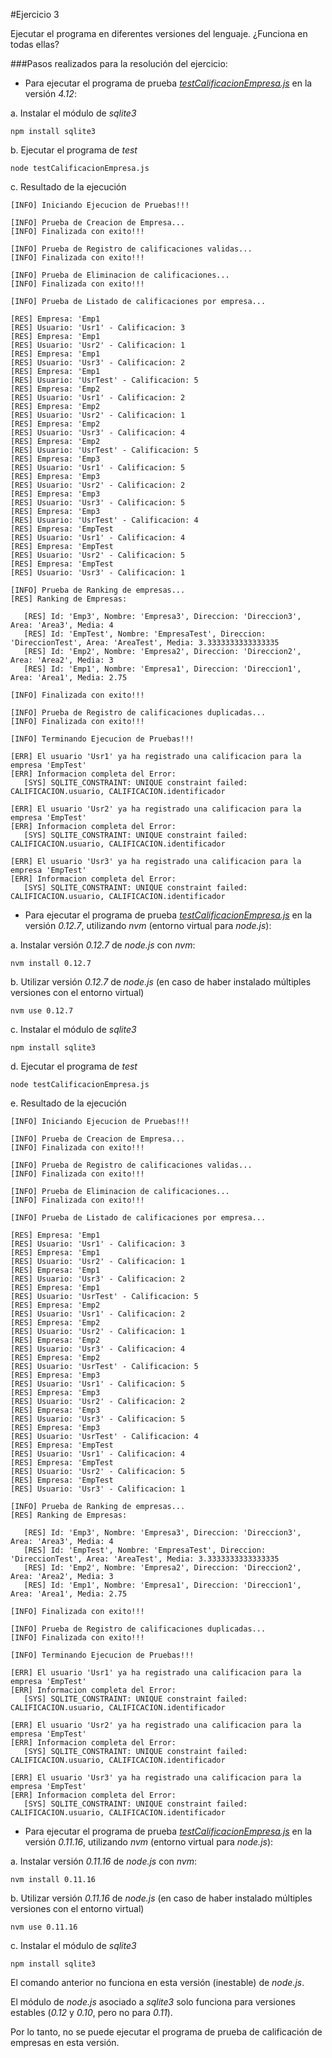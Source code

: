 #Ejercicio 3

Ejecutar el programa en diferentes versiones del lenguaje. ¿Funciona en todas ellas?

###Pasos realizados para la resolución del ejercicio:

* Para ejecutar el programa de prueba [_testCalificacionEmpresa.js_](https://github.com/jfrancisco4490/calificacionEmpresa/blob/master/src/testCalificacionEmpresa.js) en la versión _4.12_:

 a. Instalar el módulo de _sqlite3_
 
 `npm install sqlite3`
 
 b. Ejecutar el programa de _test_
 
 `node testCalificacionEmpresa.js`
 
 c. Resultado de la ejecución

```
[INFO] Iniciando Ejecucion de Pruebas!!!

[INFO] Prueba de Creacion de Empresa...
[INFO] Finalizada con exito!!!

[INFO] Prueba de Registro de calificaciones validas...
[INFO] Finalizada con exito!!!

[INFO] Prueba de Eliminacion de calificaciones...
[INFO] Finalizada con exito!!!

[INFO] Prueba de Listado de calificaciones por empresa...

[RES] Empresa: 'Emp1
[RES] Usuario: 'Usr1' - Calificacion: 3
[RES] Empresa: 'Emp1
[RES] Usuario: 'Usr2' - Calificacion: 1
[RES] Empresa: 'Emp1
[RES] Usuario: 'Usr3' - Calificacion: 2
[RES] Empresa: 'Emp1
[RES] Usuario: 'UsrTest' - Calificacion: 5
[RES] Empresa: 'Emp2
[RES] Usuario: 'Usr1' - Calificacion: 2
[RES] Empresa: 'Emp2
[RES] Usuario: 'Usr2' - Calificacion: 1
[RES] Empresa: 'Emp2
[RES] Usuario: 'Usr3' - Calificacion: 4
[RES] Empresa: 'Emp2
[RES] Usuario: 'UsrTest' - Calificacion: 5
[RES] Empresa: 'Emp3
[RES] Usuario: 'Usr1' - Calificacion: 5
[RES] Empresa: 'Emp3
[RES] Usuario: 'Usr2' - Calificacion: 2
[RES] Empresa: 'Emp3
[RES] Usuario: 'Usr3' - Calificacion: 5
[RES] Empresa: 'Emp3
[RES] Usuario: 'UsrTest' - Calificacion: 4
[RES] Empresa: 'EmpTest
[RES] Usuario: 'Usr1' - Calificacion: 4
[RES] Empresa: 'EmpTest
[RES] Usuario: 'Usr2' - Calificacion: 5
[RES] Empresa: 'EmpTest
[RES] Usuario: 'Usr3' - Calificacion: 1

[INFO] Prueba de Ranking de empresas...
[RES] Ranking de Empresas: 

   [RES] Id: 'Emp3', Nombre: 'Empresa3', Direccion: 'Direccion3', Area: 'Area3', Media: 4
   [RES] Id: 'EmpTest', Nombre: 'EmpresaTest', Direccion: 'DireccionTest', Area: 'AreaTest', Media: 3.3333333333333335
   [RES] Id: 'Emp2', Nombre: 'Empresa2', Direccion: 'Direccion2', Area: 'Area2', Media: 3
   [RES] Id: 'Emp1', Nombre: 'Empresa1', Direccion: 'Direccion1', Area: 'Area1', Media: 2.75
     
[INFO] Finalizada con exito!!!

[INFO] Prueba de Registro de calificaciones duplicadas...
[INFO] Finalizada con exito!!!

[INFO] Terminando Ejecucion de Pruebas!!!

[ERR] El usuario 'Usr1' ya ha registrado una calificacion para la empresa 'EmpTest'
[ERR] Informacion completa del Error:
   [SYS] SQLITE_CONSTRAINT: UNIQUE constraint failed: CALIFICACION.usuario, CALIFICACION.identificador

[ERR] El usuario 'Usr2' ya ha registrado una calificacion para la empresa 'EmpTest'
[ERR] Informacion completa del Error:
   [SYS] SQLITE_CONSTRAINT: UNIQUE constraint failed: CALIFICACION.usuario, CALIFICACION.identificador

[ERR] El usuario 'Usr3' ya ha registrado una calificacion para la empresa 'EmpTest'
[ERR] Informacion completa del Error:
   [SYS] SQLITE_CONSTRAINT: UNIQUE constraint failed: CALIFICACION.usuario, CALIFICACION.identificador
```

* Para ejecutar el programa de prueba [_testCalificacionEmpresa.js_](https://github.com/jfrancisco4490/calificacionEmpresa/blob/master/src/testCalificacionEmpresa.js) en la versión _0.12.7_, utilizando _nvm_ (entorno virtual para _node.js_):

 a. Instalar versión _0.12.7_ de _node.js_ con _nvm_:
 
 `nvm install 0.12.7`
 
 b. Utilizar versión _0.12.7_ de _node.js_ (en caso de haber instalado múltiples versiones con el entorno virtual)
 
 `nvm use 0.12.7`
 
 c. Instalar el módulo de _sqlite3_
 
 `npm install sqlite3`
 
 d. Ejecutar el programa de _test_
 
 `node testCalificacionEmpresa.js`
 
 e. Resultado de la ejecución

```
[INFO] Iniciando Ejecucion de Pruebas!!!

[INFO] Prueba de Creacion de Empresa...
[INFO] Finalizada con exito!!!

[INFO] Prueba de Registro de calificaciones validas...
[INFO] Finalizada con exito!!!

[INFO] Prueba de Eliminacion de calificaciones...
[INFO] Finalizada con exito!!!

[INFO] Prueba de Listado de calificaciones por empresa...

[RES] Empresa: 'Emp1
[RES] Usuario: 'Usr1' - Calificacion: 3
[RES] Empresa: 'Emp1
[RES] Usuario: 'Usr2' - Calificacion: 1
[RES] Empresa: 'Emp1
[RES] Usuario: 'Usr3' - Calificacion: 2
[RES] Empresa: 'Emp1
[RES] Usuario: 'UsrTest' - Calificacion: 5
[RES] Empresa: 'Emp2
[RES] Usuario: 'Usr1' - Calificacion: 2
[RES] Empresa: 'Emp2
[RES] Usuario: 'Usr2' - Calificacion: 1
[RES] Empresa: 'Emp2
[RES] Usuario: 'Usr3' - Calificacion: 4
[RES] Empresa: 'Emp2
[RES] Usuario: 'UsrTest' - Calificacion: 5
[RES] Empresa: 'Emp3
[RES] Usuario: 'Usr1' - Calificacion: 5
[RES] Empresa: 'Emp3
[RES] Usuario: 'Usr2' - Calificacion: 2
[RES] Empresa: 'Emp3
[RES] Usuario: 'Usr3' - Calificacion: 5
[RES] Empresa: 'Emp3
[RES] Usuario: 'UsrTest' - Calificacion: 4
[RES] Empresa: 'EmpTest
[RES] Usuario: 'Usr1' - Calificacion: 4
[RES] Empresa: 'EmpTest
[RES] Usuario: 'Usr2' - Calificacion: 5
[RES] Empresa: 'EmpTest
[RES] Usuario: 'Usr3' - Calificacion: 1

[INFO] Prueba de Ranking de empresas...
[RES] Ranking de Empresas: 

   [RES] Id: 'Emp3', Nombre: 'Empresa3', Direccion: 'Direccion3', Area: 'Area3', Media: 4
   [RES] Id: 'EmpTest', Nombre: 'EmpresaTest', Direccion: 'DireccionTest', Area: 'AreaTest', Media: 3.3333333333333335
   [RES] Id: 'Emp2', Nombre: 'Empresa2', Direccion: 'Direccion2', Area: 'Area2', Media: 3
   [RES] Id: 'Emp1', Nombre: 'Empresa1', Direccion: 'Direccion1', Area: 'Area1', Media: 2.75
     
[INFO] Finalizada con exito!!!

[INFO] Prueba de Registro de calificaciones duplicadas...
[INFO] Finalizada con exito!!!

[INFO] Terminando Ejecucion de Pruebas!!!

[ERR] El usuario 'Usr1' ya ha registrado una calificacion para la empresa 'EmpTest'
[ERR] Informacion completa del Error:
   [SYS] SQLITE_CONSTRAINT: UNIQUE constraint failed: CALIFICACION.usuario, CALIFICACION.identificador

[ERR] El usuario 'Usr2' ya ha registrado una calificacion para la empresa 'EmpTest'
[ERR] Informacion completa del Error:
   [SYS] SQLITE_CONSTRAINT: UNIQUE constraint failed: CALIFICACION.usuario, CALIFICACION.identificador

[ERR] El usuario 'Usr3' ya ha registrado una calificacion para la empresa 'EmpTest'
[ERR] Informacion completa del Error:
   [SYS] SQLITE_CONSTRAINT: UNIQUE constraint failed: CALIFICACION.usuario, CALIFICACION.identificador
```
 
* Para ejecutar el programa de prueba [_testCalificacionEmpresa.js_](https://github.com/jfrancisco4490/calificacionEmpresa/blob/master/src/testCalificacionEmpresa.js) en la versión _0.11.16_, utilizando _nvm_ (entorno virtual para _node.js_):

 a. Instalar versión _0.11.16_ de _node.js_ con _nvm_:
 
 `nvm install 0.11.16`
 
 b. Utilizar versión _0.11.16_ de _node.js_ (en caso de haber instalado múltiples versiones con el entorno virtual)
 
 `nvm use 0.11.16`
 
 c. Instalar el módulo de _sqlite3_
 
 `npm install sqlite3`
 
 El comando anterior no funciona en esta versión (inestable) de _node.js_.
 
 El módulo de _node.js_ asociado a _sqlite3_ solo funciona para versiones estables (_0.12_ y _0.10_, pero no para _0.11_).

 Por lo tanto, no se puede ejecutar el programa de prueba de calificación de empresas en esta versión.